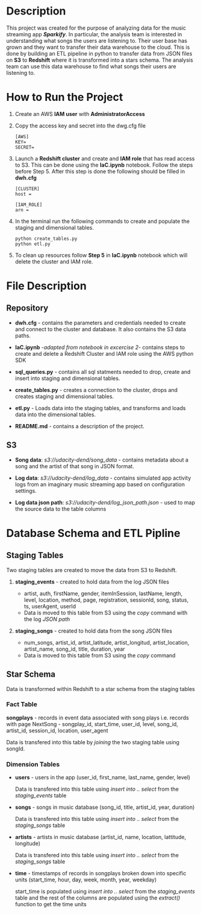 # Description
This project was created for the purpose of analyzing data for the music streaming app ***Sparkify***. In particular, the analysis team is interested in understanding what songs the users are listening to. Their user base has grown and they want to transfer their data warehouse to the cloud. This is done by building an ETL pipeline in python to transfer data from JSON files on **S3** to **Redshift** where it is transformed into a stars schema. The analysis team can use this data warehouse to find what songs their users are listening to. 

# How to Run the Project
1. Create an AWS **IAM user** with **AdministratorAccess**
2. Copy the access key and secret into the dwg.cfg file 

       [AWS]
       KEY= 
       SECRET= 
       
        
3. Launch a **Redshift cluster** and create and **IAM role** that has read access to S3. This can be done using the **IaC.ipynb** notebook. Follow the steps before Step 5. 
   After this step is done the following should be filled in **dwh.cfg**

       [CLUSTER]
       host =
        
       [IAM_ROLE]
       arn =
       

4. In the terminal run the following commands to create and populate the staging and dimensional tables.
     
       python create_tables.py
       python etl.py


5. To clean up resources follow **Step 5** in **IaC.ipynb** notebook which will delete the cluster and IAM role.


# File Description 
## Repository
* **dwh.cfg** - contains the parameters and credentials needed to create and connect to the cluster and database. It also contains the S3 data paths. 

* **IaC.ipynb** -*adapted from notebook in excercise 2*- contains steps to create and delete a Redshift Cluster and IAM role using the AWS python SDK

* **sql_queries.py** - contains all sql statments needed to drop, create and insert into staging and dimensional tables.

* **create_tables.py** - creates a connection to the cluster, drops and creates staging and dimensional tables.

* **etl.py** - Loads data into the staging tables, and transforms and loads data into the dimensional tables.

* **README.md** - contains a description of the project.

## S3

* **Song data**: *s3://udacity-dend/song_data* - contains metadata about a song and the artist of that song in JSON format.

* **Log data**: *s3://udacity-dend/log_data* - contains simulated app activity logs from an imaginary music streaming app based on configuration settings.
   
* **Log data json path**: *s3://udacity-dend/log_json_path.json* - used to map the source data to the table columns



# Database Schema and ETL Pipline
## Staging Tables
Two staging tables are created to move the data from S3 to Redshift. 
1. **staging_events** - created to hold data from the log JSON files
    * artist, auth, firstName, gender, itemInSession, lastName, length, level, location, method, page, registration,  sessionId, song, status, ts, userAgent, userId
    * Data is moved to this table from S3 using the *copy* command with the log *JSON path*
    
    
2. **staging_songs** - created to hold data from the song JSON files
   * num_songs, artist_id, artist_latitude, artist_longitud, artist_location, artist_name, song_id, title, duration, year 
   * Data is moved to this table from S3 using the *copy* command

## Star Schema
Data is transformed within Redshift to a star schema from the staging tables
### Fact Table
**songplays** - records in event data associated with song plays i.e. records with page NextSong - songplay_id, start_time, user_id, level, song_id, artist_id, session_id, location, user_agent

Data is transfered into this table by *joining* the two staging table using songId.

### Dimension Tables
* **users** - users in the app (user_id, first_name, last_name, gender, level)
  
  Data is transfered into this table using *insert into .. select* from the *staging_events* table
  
  
* **songs** - songs in music database (song_id, title, artist_id, year, duration)
  
  Data is transfered into this table using *insert into .. select* from the *staging_songs* table
  
  
* **artists** - artists in music database (artist_id, name, location, lattitude, longitude)
  
  Data is transfered into this table using *insert into .. select* from the *staging_songs* table
  
  
* **time** - timestamps of records in songplays broken down into specific units
  (start_time, hour, day, week, month, year, weekday)
  
  start_time is populated using *insert into .. select* from the *staging_events* table and the rest of the columns are populated using the *extract()* function to get the time units
  
  


